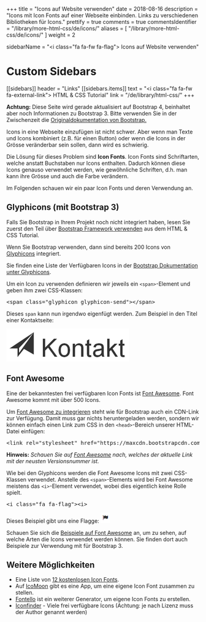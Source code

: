 +++
title = "Icons auf Website verwenden"
date = 2018-08-16
description = "Icons mit Icon Fonts auf einer Webseite einbinden. Links zu verschiedenen Bibliotheken für Icons."
prettify = true
comments = true
commentsIdentifier = "/library/more-html-css/de/icons/"
aliases = [ 
  "/library/more-html-css/de/icons/" 
]
weight = 2

sidebarName = "<i class=\"fa fa-fw fa-flag\"></i> Icons auf Website verwenden"

# Custom Sidebars
[[sidebars]]
header = "Links"
[[sidebars.items]]
text = "<i class=\"fa fa-fw fa-external-link\"></i> HTML & CSS Tutorial"
link = "/de/library/html-css/"
+++

<div class="alert alert-danger">
<strong>Achtung:</strong> Diese Seite wird gerade aktualisiert auf Bootstrap 4, beinhaltet aber noch Informationen zu Bootstrap 3. Bitte verwenden Sie in der Zwischenzeit die <a class="alert-link" target="_blank" href="https://getbootstrap.com/">Originaldokumentation von Bootstrap.</a> 
</div>

Icons in eine Webseite einzufügen ist nicht schwer. Aber wenn man Texte und Icons kombiniert (z.B. für einen Button) oder wenn die Icons in der Grösse veränderbar sein sollen, dann wird es schwierig.

Die Lösung für dieses Problem sind **Icon Fonts**. Icon Fonts sind Schriftarten, welche anstatt Buchstaben nur Icons enthalten. Dadurch können diese Icons genauso verwendet werden, wie gewöhnliche Schriften, d.h. man kann ihre Grösse und auch die Farbe verändern. 

<i class="fa fa-umbrella" style="color: #333"></i> 
<i class="fa fa-umbrella fa-3x" style="color: #333"></i> 
<i class="fa fa-umbrella fa-5x" style="color: #333"></i>
<i class="fa fa-umbrella" style="color: #ffc107"></i> 
<i class="fa fa-umbrella fa-3x" style="color: #ffa000"></i> 
<i class="fa fa-umbrella fa-5x" style="color: #ff6f00"></i>


Im Folgenden schauen wir ein paar Icon Fonts und deren Verwendung an.


## Glyphicons (mit Bootstrap 3)

<div class="alert alert-warning">
Falls Sie Bootstrap in Ihrem Projekt noch nicht integriert haben, lesen Sie zuerst den Teil über <a href="/library/html-css/de/part6/" class="alert-link">Bootstrap Framework verwenden</a> aus dem HTML & CSS Tutorial.
</div>

Wenn Sie Bootstrap verwenden, dann sind bereits 200 Icons von [Glyphicons](http://glyphicons.com/) integriert.

Sie finden eine Liste der Verfügbaren Icons in der [Bootstrap Dokumentation unter Glyphicons](http://holdirbootstrap.de/komponenten/#glyphicons).

Um ein Icon zu verwenden definieren wir jeweils ein `<span>`-Element und geben ihm zwei CSS-Klassen:

<pre class="prettyprint lang-html">
&lt;span class="glyphicon glyphicon-send">&lt;/span>
</pre>

Dieses `span` kann nun irgendwo eigenfügt werden. Zum Beispiel in den Titel einer Kontaktseite: 

![Kontakt Icon](contact-icon.de.png)


## Font Awesome

Eine der bekanntesten frei verfügbaren Icon Fonts ist [Font Awesome](http://fontawesome.io/). Font Awesome kommt mit über 500 Icons.

Um [Font Awesome zu integrieren](http://fontawesome.io/get-started/) steht wie für Bootstrap auch ein CDN-Link zur Verfügung. Damit muss gar nichts heruntergeladen werden, sondern wir können einfach einen Link zum CSS in den `<head>`-Bereich unserer HTML-Datei einfügen:

<pre class="prettyprint lang-html">
&lt;link rel="stylesheet" href="https://maxcdn.bootstrapcdn.com/font-awesome/4.3.0/css/font-awesome.min.css">
</pre>

**Hinweis:** *Schauen Sie auf [Font Awesome](http://fontawesome.io/get-started/) nach, welches der aktuelle Link mit der neusten Versionsnummer ist.*

Wie bei den Glyphicons werden die Font Awesome Icons mit zwei CSS-Klassen verwendet. Anstelle des `<span>`-Elements wird bei Font Awesome meistens das `<i>`-Element verwendet, wobei dies eigentlich keine Rolle spielt.

<pre class="prettyprint lang-html">
&lt;i class="fa fa-flag">&lt;i>
</pre>

Dieses Beispiel gibt uns eine Flagge: ![Font Awesome Flagge](fontawesome-flag.png)

Schauen Sie sich die [Beispiele auf Font Awesome](http://fontawesome.io/examples/) an, um zu sehen, auf welche Arten die Icons verwendet werden können. Sie finden dort auch Beispiele zur Verwendung mit für Bootstrap 3. 


## Weitere Möglichkeiten

* Eine Liste von [12 kostenlosen Icon Fonts](http://t3n.de/news/10-kostenlose-icon-fonts-450651/).
* Auf [IcoMoon](https://icomoon.io/) gibt es eine App, um eine eigene Icon Font zusammen zu stellen.
* [Fontello](http://fontello.com/) ist ein weiterer Generator, um eigene Icon Fonts zu erstellen.
* [Iconfinder](https://www.iconfinder.com/) - Viele frei verfügbare Icons (Achtung: je nach Lizenz muss der Author genannt werden)

